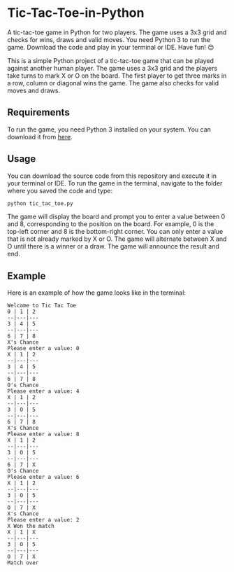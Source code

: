 # Tic-Tac-Toe-in-Python
A tic-tac-toe game in Python for two players. The game uses a 3x3 grid and checks for wins, draws and valid moves. You need Python 3 to run the game. Download the code and play in your terminal or IDE. Have fun! 😊

This is a simple Python project of a tic-tac-toe game that can be played against another human player. The game uses a 3x3 grid and the players take turns to mark X or O on the board. The first player to get three marks in a row, column or diagonal wins the game. The game also checks for valid moves and draws.

## Requirements

To run the game, you need Python 3 installed on your system. You can download it from [here](https://www.python.org/downloads/).

## Usage

You can download the source code from this repository and execute it in your terminal or IDE. To run the game in the terminal, navigate to the folder where you saved the code and type:

```bash
python tic_tac_toe.py
```

The game will display the board and prompt you to enter a value between 0 and 8, corresponding to the position on the board. For example, 0 is the top-left corner and 8 is the bottom-right corner. You can only enter a value that is not already marked by X or O. The game will alternate between X and O until there is a winner or a draw. The game will announce the result and end.

## Example

Here is an example of how the game looks like in the terminal:

```
Welcome to Tic Tac Toe
0 | 1 | 2 
--|---|---
3 | 4 | 5 
--|---|---
6 | 7 | 8 
X's Chance
Please enter a value: 0
X | 1 | 2 
--|---|---
3 | 4 | 5 
--|---|---
6 | 7 | 8 
O's Chance
Please enter a value: 4
X | 1 | 2 
--|---|---
3 | O | 5 
--|---|---
6 | 7 | 8 
X's Chance
Please enter a value: 8
X | 1 | 2 
--|---|---
3 | O | 5 
--|---|---
6 | 7 | X 
O's Chance
Please enter a value: 6
X | 1 | 2 
--|---|---
3 | O | 5 
--|---|---
O | 7 | X 
X's Chance
Please enter a value: 2
X Won the match
X | 1 | X 
--|---|---
3 | O | 5 
--|---|---
O | 7 | X 
Match over
```
